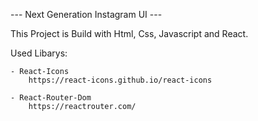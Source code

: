 --- Next Generation Instagram UI ---

This Project is Build with Html, Css, Javascript and React.

Used Libarys:

    - React-Icons
        https://react-icons.github.io/react-icons

    - React-Router-Dom
        https://reactrouter.com/
